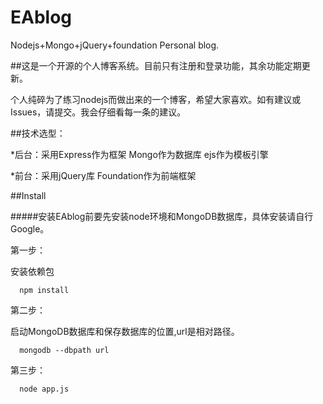 # EAblog
Nodejs+Mongo+jQuery+foundation Personal blog.

##这是一个开源的个人博客系统。目前只有注册和登录功能，其余功能定期更新。

个人纯碎为了练习nodejs而做出来的一个博客，希望大家喜欢。如有建议或Issues，请提交。我会仔细看每一条的建议。

##技术选型：

*后台：采用Express作为框架 Mongo作为数据库 ejs作为模板引擎  

*前台：采用jQuery库 Foundation作为前端框架

##Install

#####安装EAblog前要先安装node环境和MongoDB数据库，具体安装请自行Google。

第一步：

安装依赖包

```
  npm install
```

第二步：

启动MongoDB数据库和保存数据库的位置,url是相对路径。
```
  mongodb --dbpath url
```

第三步：

```
  node app.js
```


